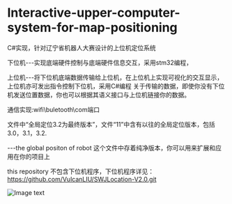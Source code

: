 # Interactive-upper-computer-system-for-map-positioning
C#实现，针对辽宁省机器人大赛设计的上位机定位系统

下位机---实现底端硬件控制与底端硬件信息交互，采用stm32编程，

上位机---将下位机底端数据传输给上位机，在上位机上实现可视化的交互显示，上位机亦可发出指令控制下位机，采用C#编程
关于传输的数据，即使你没有下位机发送位置数据，你也可以根据其语义接口与上位机链接你的数据。

通信实现:wifi\buletooth\com端口


文件中“全局定位3.2为最终版本”，文件“11”中含有以往的全局定位版本，包括3.0，3.1，3.2.

---the global positon of robot 这个文件中存着纯净版本，你可以用来扩展和应用在你的项目上

this repository 不包含下位机程序，下位机程序详见：
https://github.com/VulcanLIU/SWJLocation-V2.0.git


![Image text](https://github.com/MoonCatdd/Interactive-upper-computer-system-for-map-positioning/blob/master/the%20global%20positon%20of%20robot/%E5%85%A8%E5%B1%80%E5%AE%9A%E4%BD%8D3.1%E8%B0%83%E8%AF%95/%E6%8D%95%E8%8E%B7.PNG)
